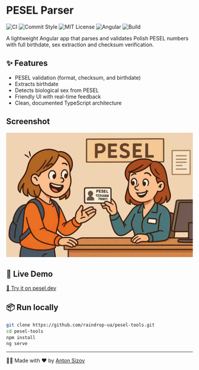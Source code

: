 # PESEL Parser

![CI](https://github.com/raindrop-ua/pesel-tools/actions/workflows/ci.yml/badge.svg)
![Commit Style](https://img.shields.io/badge/commits-conventional-ED6A5A?logo=git&logoColor=white)
![MIT License](https://img.shields.io/badge/license-MIT-green)
![Angular](https://img.shields.io/badge/angular-20-red)
![Build](https://img.shields.io/github/actions/workflow/status/raindrop-ua/pesel-tools/ci.yml)

A lightweight Angular app that parses and validates Polish PESEL numbers with full birthdate, sex extraction and checksum verification.

## ✨ Features

- PESEL validation (format, checksum, and birthdate)
- Extracts birthdate
- Detects biological sex from PESEL
- Friendly UI with real-time feedback
- Clean, documented TypeScript architecture

## Screenshot

![Preview](public/pesel-image.jpg)

## 🚀 Live Demo

[🔗 Try it on pesel.dev](https://pesel.dev)

## 📦 Run locally

```bash
git clone https://github.com/raindrop-ua/pesel-tools.git
cd pesel-tools
npm install
ng serve
```

---

👨‍💻 Made with ❤️ by [Anton Sizov](https://antonsizov.com)

